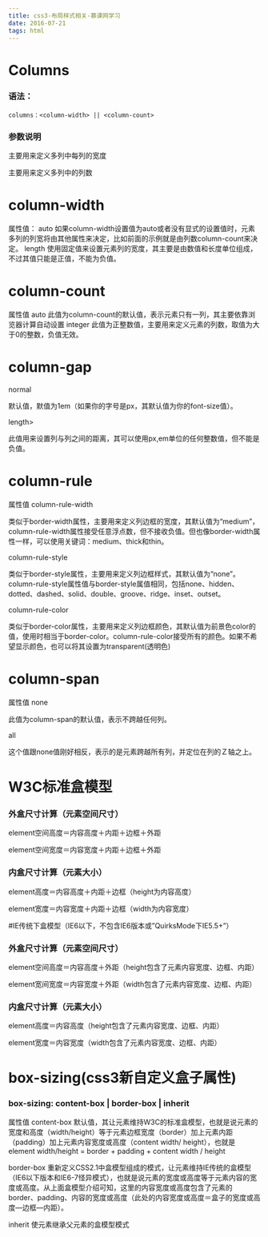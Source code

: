 ```yaml
---
title: css3-布局样式相关-慕课网学习
date: 2016-07-21
tags: html
---
```


# Columns

### 语法：
	columns：<column-width> || <column-count>

### 参数说明

<column-width>  主要用来定义多列中每列的宽度

<column-count>  主要用来定义多列中的列数

# column-width
属性值：
auto
如果column-width设置值为auto或者没有显式的设置值时，元素多列的列宽将由其他属性来决定，比如前面的示例就是由列数column-count来决定。
length
使用固定值来设置元素列的宽度，其主要是由数值和长度单位组成，不过其值只能是正值，不能为负值。

# column-count
属性值
auto
此值为column-count的默认值，表示元素只有一列，其主要依靠浏览器计算自动设置
integer
此值为正整数值，主要用来定义元素的列数，取值为大于0的整数，负值无效。

# column-gap
normal

默认值，默值为1em（如果你的字号是px，其默认值为你的font-size值）。

length>

此值用来设置列与列之间的距离，其可以使用px,em单位的任何整数值，但不能是负值。

# column-rule
属性值
column-rule-width

类似于border-width属性，主要用来定义列边框的宽度，其默认值为“medium”，column-rule-width属性接受任意浮点数，但不接收负值。但也像border-width属性一样，可以使用关键词：medium、thick和thin。

column-rule-style

类似于border-style属性，主要用来定义列边框样式，其默认值为“none”。column-rule-style属性值与border-style属值相同，包括none、hidden、dotted、dashed、solid、double、groove、ridge、inset、outset。

column-rule-color

类似于border-color属性，主要用来定义列边框颜色，其默认值为前景色color的值，使用时相当于border-color。column-rule-color接受所有的颜色。如果不希望显示颜色，也可以将其设置为transparent(透明色)

# column-span
属性值
none

此值为column-span的默认值，表示不跨越任何列。

all

这个值跟none值刚好相反，表示的是元素跨越所有列，并定位在列的Ｚ轴之上。

# W3C标准盒模型

### 外盒尺寸计算（元素空间尺寸）

element空间高度＝内容高度＋内距＋边框＋外距

element空间宽度＝内容宽度＋内距＋边框＋外距

### 内盒尺寸计算（元素大小）

element高度＝内容高度＋内距＋边框（height为内容高度）

element宽度＝内容宽度＋内距＋边框（width为内容宽度）

#IE传统下盒模型（IE6以下，不包含IE6版本或”QuirksMode下IE5.5+”）

### 外盒尺寸计算（元素空间尺寸）

element空间高度＝内容高度＋外距（height包含了元素内容宽度、边框、内距）

element宽间宽度＝内容宽度＋外距（width包含了元素内容宽度、边框、内距）

### 内盒尺寸计算（元素大小）

element高度＝内容高度（height包含了元素内容宽度、边框、内距）

element宽度＝内容宽度（width包含了元素内容宽度、边框、内距）

# box-sizing(css3新自定义盒子属性)

### box-sizing: content-box | border-box | inherit

属性值
content-box
默认值，其让元素维持W3C的标准盒模型，也就是说元素的宽度和高度（width/height）等于元素边框宽度（border）加上元素内距（padding）加上元素内容宽度或高度（content width/ height），也就是element width/height = border + padding + content width / height

border-box
重新定义CSS2.1中盒模型组成的模式，让元素维持IE传统的盒模型（IE6以下版本和IE6-7怪异模式），也就是说元素的宽度或高度等于元素内容的宽度或高度。从上面盒模型介绍可知，这里的内容宽度或高度包含了元素的border、padding、内容的宽度或高度（此处的内容宽度或高度＝盒子的宽度或高度—边框—内距）。

inherit
使元素继承父元素的盒模型模式






